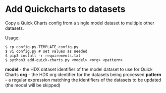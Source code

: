 Add Quickcharts to datasets
===========================

Copy a Quick Charts config from a single model dataset to multiple other datasets.

Usage:

    $ cp config.py.TEMPLATE config.py
    $ vi config.py # set values as needed
    $ pip3 install -r requirements.txt
    $ python3 add-quick-charts.py <model> <org> <pattern>
    
**model** - the HDX dataset identifier of the model dataset to use for Quick Charts
**org** - the HDX org identifier for the datasets being processed
**pattern** - a regular expression matching the identifiers of the datasets to be updated (the model will be skipped)


